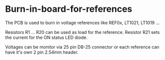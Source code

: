 # Burn-in-board-for-references

The PCB is used to burn in voltage references like REF0x, LT1021, LT1019 ...

Resistors R1 ... R20 can be used as load for the reference. Resistor R21 sets the current for the ON status LED diode.

Voltages can be monitor via 25 pin DB-25 connector or each reference can have it's own 2 pin 2.54mm header.
